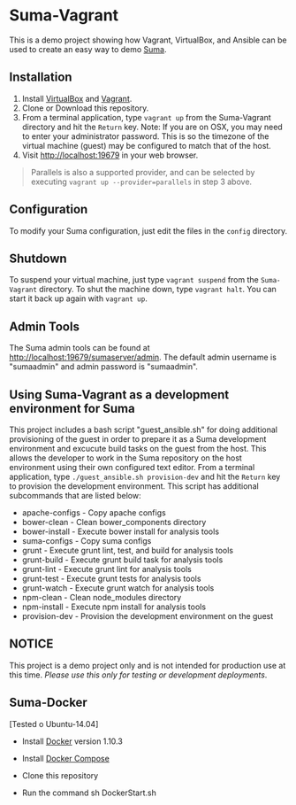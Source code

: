 # Suma-Vagrant

This is a demo project showing how Vagrant, VirtualBox, and Ansible can be used to create an easy way to demo [Suma](https://github.com/cazzerson/Suma).

## Installation

1. Install [VirtualBox](https://www.virtualbox.org/wiki/Downloads) and [Vagrant](https://www.vagrantup.com/downloads.html).
2. Clone or Download this repository.
3. From a terminal application, type `vagrant up` from the Suma-Vagrant directory and hit the `Return` key. Note: If you are on OSX, you may need to enter your administrator password. This is so the timezone of the virtual machine (guest) may be configured to match that of the host.
4. Visit [http://localhost:19679](http://localhost:19679) in your web browser.

> Parallels is also a supported provider, and can be selected
by executing `vagrant up --provider=parallels` in step 3 above.

## Configuration

To modify your Suma configuration, just edit the files in the `config` directory.

## Shutdown

To suspend your virtual machine, just type `vagrant suspend` from the `Suma-Vagrant` directory. To shut the machine down, type `vagrant halt`. You can start it back up again with `vagrant up`.

## Admin Tools

The Suma admin tools can be found at [http://localhost:19679/sumaserver/admin](http://localhost:19679/sumaserver/admin). The default admin username is "sumaadmin" and admin password is "sumaadmin".

## Using Suma-Vagrant as a development environment for Suma

This project includes a bash script "guest_ansible.sh" for doing additional provisioning of the guest in order to prepare it as a Suma development environment and excucute build tasks on the guest from the host. This allows the developer to work in the Suma repository on the host environment using their own configured text editor. From a terminal application, type `./guest_ansible.sh provision-dev` and hit the `Return` key to provision the development environment. This script has additional subcommands that are listed below:

  * apache-configs - Copy apache configs
  * bower-clean    - Clean bower_components directory
  * bower-install  - Execute bower install for analysis tools
  * suma-configs   - Copy suma configs
  * grunt          - Execute grunt lint, test, and build for analysis tools
  * grunt-build    - Execute grunt build task for analysis tools
  * grunt-lint     - Execute grunt lint for analysis tools
  * grunt-test     - Execute grunt tests for analysis tools
  * grunt-watch    - Execute grunt watch for analysis tools
  * npm-clean      - Clean node_modules directory
  * npm-install    - Execute npm install for analysis tools
  * provision-dev  - Provision the development environment on the guest

## NOTICE

This project is a demo project only and is not intended for production use at this time. *Please use this only for testing or development deployments*.

## Suma-Docker
[Tested o Ubuntu-14.04]

 - Install [Docker](https://docs.docker.com/installation) version 1.10.3
 - Install [Docker Compose](https://docs.docker.com/compose/install/)

 - Clone this repository
 - Run the command sh DockerStart.sh

